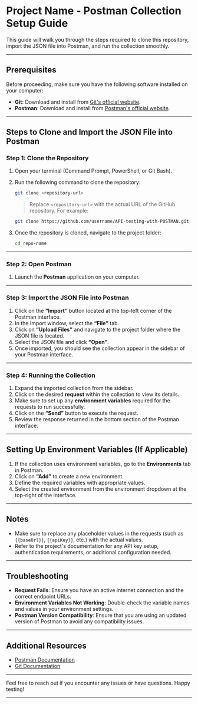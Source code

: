 # Project Name - Postman Collection Setup Guide

This guide will walk you through the steps required to clone this repository, import the JSON file into Postman, and run the collection smoothly.

---

## Prerequisites

Before proceeding, make sure you have the following software installed on your computer:

- **Git**: Download and install from [Git's official website](https://git-scm.com/).
- **Postman**: Download and install from [Postman's official website](https://www.postman.com/).

---

## Steps to Clone and Import the JSON File into Postman

### Step 1: Clone the Repository

1. Open your terminal (Command Prompt, PowerShell, or Git Bash).
2. Run the following command to clone the repository:
   ```bash
   git clone <repository-url>
   ```
   > Replace `<repository-url>` with the actual URL of the GitHub repository. For example:
   ```bash
   git clone https://github.com/username/API-testing-with-POSTMAN.git
   ```

3. Once the repository is cloned, navigate to the project folder:
   ```bash
   cd repo-name
   ```

---

### Step 2: Open Postman

1. Launch the **Postman** application on your computer.

---

### Step 3: Import the JSON File into Postman

1. Click on the **“Import”** button located at the top-left corner of the Postman interface.
2. In the Import window, select the **“File”** tab.
3. Click on **“Upload Files”** and navigate to the project folder where the JSON file is located.
4. Select the JSON file and click **“Open”**.
5. Once imported, you should see the collection appear in the sidebar of your Postman interface.

---

### Step 4: Running the Collection

1. Expand the imported collection from the sidebar.
2. Click on the desired **request** within the collection to view its details.
3. Make sure to set up any **environment variables** required for the requests to run successfully.
4. Click on the **“Send”** button to execute the request.
5. Review the response returned in the bottom section of the Postman interface.

---

## Setting Up Environment Variables (If Applicable)

1. If the collection uses environment variables, go to the **Environments** tab in Postman.
2. Click on **“Add”** to create a new environment.
3. Define the required variables with appropriate values.
4. Select the created environment from the environment dropdown at the top-right of the interface.

---

## Notes

- Make sure to replace any placeholder values in the requests (such as `{{baseUrl}}`, `{{apiKey}}`, etc.) with the actual values.
- Refer to the project's documentation for any API key setup, authentication requirements, or additional configuration needed.

---

## Troubleshooting

- **Request Fails**: Ensure you have an active internet connection and the correct endpoint URLs.
- **Environment Variables Not Working**: Double-check the variable names and values in your environment settings.
- **Postman Version Compatibility**: Ensure that you are using an updated version of Postman to avoid any compatibility issues.

---

## Additional Resources

- [Postman Documentation](https://learning.postman.com/docs/getting-started/introduction/)
- [Git Documentation](https://git-scm.com/doc)

---

Feel free to reach out if you encounter any issues or have questions. Happy testing!

---

